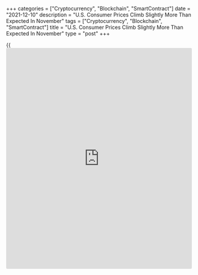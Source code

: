 +++
categories = ["Cryptocurrency", "Blockchain", "SmartContract"]
date = "2021-12-10"
description = "U.S. Consumer Prices Climb Slightly More Than Expected In November"
tags = ["Cryptocurrency", "Blockchain", "SmartContract"]
title = "U.S. Consumer Prices Climb Slightly More Than Expected In November"
type = "post"
+++

{{<iframe id="large-banner" src="https://www.bounty.group/#slide=20.0" width="100%" height="600" scrolling="no" style="border: 0px solid rgb(216, 221, 230); border-radius: 3px;">}}

Reflecting broad based price growth, the Labor Department released a
report on Friday showing U.S. consumer prices increased by slightly more
than expected in the month of November.

The Labor Department said its consumer price index climbed by 0.8
percent in November following a 0.9 percent advance in October.
Economists had expected consumer prices to increase by 0.7 percent.

Excluding food and energy prices, core consumer prices rose by 0.5
percent in November after climbing by 0.6 percent in October. The
increase in core prices matched economist estimates.

The report also showed the annual rate of growth in consumer prices
accelerated to 6.8 percent in November from 6.2 percent in October,
reflecting the biggest jump since June of 1982.

Core consumer prices in November were up by 4.9 percent compared to the
same month a year ago, showing the biggest annual increase since June of
1991.

For comments and feedback [contact](https://www.playgroundfx.com/contact/): editorial@rtt[news](https://www.letsplayfx.com/blog/forex-news-website/).com

[Economic News][1]

 **What parts of the world are seeing the best (and worst) economic
performances lately? Click[here][2] to check out our [Econ Scorecard][2]
and find out! See up-to-the-moment [ranking](https://www.playgroundfx.com/blog/crypto-exchange-ranking/)s for the best and worst
performers in [GDP][3], [unemployment rate][4], [inflation][2] and much
more.**

   1. www.rtt[news](https://www.letsplayfx.com/blog/forex-news-website/).com/Content/EconomicNews.aspx
   2. www.rtt[news](https://www.letsplayfx.com/blog/forex-news-website/).com/economic-scorecard/world-rank/CPI/highest-performance.aspx
   3. www.rtt[news](https://www.letsplayfx.com/blog/forex-news-website/).com/economic-scorecard/world-rank/GDP/highest-performance.aspx
   4. www.rtt[news](https://www.letsplayfx.com/blog/forex-news-website/).com/economic-scorecard/world-rank/unemployment-rate/lowest-performance.aspx